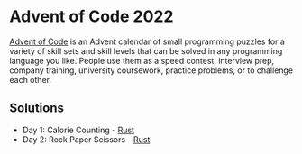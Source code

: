# Advent of Code 2022

[Advent of Code](https://adventofcode.com/2022/) is an Advent calendar of small programming puzzles for a variety of skill sets and skill levels that can be solved in any programming language you like. People use them as a speed contest, interview prep, company training, university coursework, practice problems, or to challenge each other.

## Solutions

- Day 1: Calorie Counting - [Rust](./Rust/src/bin/day01.rs)
- Day 2: Rock Paper Scissors - [Rust](./Rust/src/bin/day02.rs)
